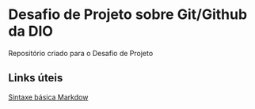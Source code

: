 # Desafio de Projeto sobre Git/Github da DIO
Repositório criado para o Desafio de Projeto

## Links úteis
[Sintaxe básica Markdow](https://www.markdownguide.org/basic-syntax/)
